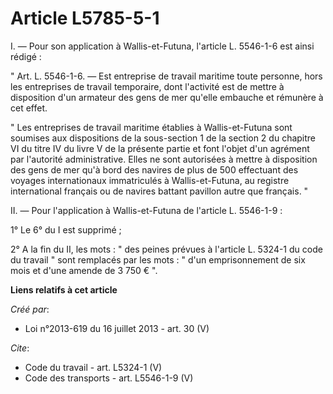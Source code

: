 # Article L5785-5-1

I. ― Pour son application à Wallis-et-Futuna, l'article L. 5546-1-6 est ainsi rédigé : 

" Art. L. 5546-1-6. ― Est entreprise de travail maritime toute personne, hors les entreprises de travail temporaire, dont
l'activité est de mettre à disposition d'un armateur des gens de mer qu'elle embauche et rémunère à cet effet. 

" Les entreprises de travail maritime établies à Wallis-et-Futuna sont soumises aux dispositions de la sous-section 1 de la
section 2 du chapitre VI du titre IV du livre V de la présente partie et font l'objet d'un agrément par l'autorité
administrative. Elles ne sont autorisées à mettre à disposition des gens de mer qu'à bord des navires de plus de 500
effectuant des voyages internationaux immatriculés à Wallis-et-Futuna, au registre international français ou de navires
battant pavillon autre que français. " 

II. ― Pour l'application à Wallis-et-Futuna de l'article L. 5546-1-9 : 

1° Le 6° du I est supprimé ; 

2° A la fin du II, les mots : " des peines prévues à l'article L. 5324-1 du code du travail " sont remplacés par les mots : "
d'un emprisonnement de six mois et d'une amende de 3 750 € ".

**Liens relatifs à cet article**

_Créé par_:

  - Loi n°2013-619 du 16 juillet 2013 - art. 30 (V)

_Cite_:

  - Code du travail - art. L5324-1 (V)
  - Code des transports - art. L5546-1-9 (V)
